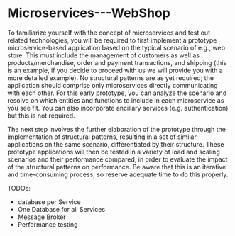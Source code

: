 # Microservices---WebShop

To familiarize yourself with the concept of microservices and test out related technologies, you will
be required to first implement a prototype microservice-based application based on the typical
scenario of e.g., web store. This must include the management of customers as well as
products/merchandise, order and payment transactions, and shipping (this is an example, if you
decide to proceed with us we will provide you with a more detailed example). No structural patterns
are as yet required; the application should comprise only microservices directly communicating
with each other. For this early prototype, you can analyze the scenario and resolve on which entities
and functions to include in each microservice as you see fit. You can also incorporate ancillary
services (e.g. authentication) but this is not required.

The next step involves the further elaboration of the prototype through the implementation of
structural patterns, resulting in a set of similar applications on the same scenario, differentiated by
their structure. These prototype applications will then be tested in a variety of load and scaling
scenarios and their performance compared, in order to evaluate the impact of the structural patterns
on performance. Be aware that this is an iterative and time-consuming process, so reserve adequate
time to do this properly.

TODOs:
- database per Service
- One Database for all Services
- Message Broker
- Performance testing
